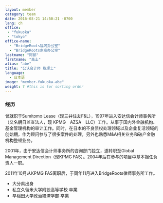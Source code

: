 ```yaml
---
layout: member
category: team
date: 2016-08-21 14:50:21 -0700
lang: ch
office:
 - "fukuoka"
 - "tokyo"
office-name:
  - "BridgeRoots福冈办公室"
  - "BridgeRoots东京办公室"
lastname: "阿部"
firstname: "高士"
alias: "abe"
title: "公认会计师 税理士"
language:
  - 日本语
image: "member-fukuoka-abe"
weight: 7 #this is for sorting order
---
```


### 经历

曾就职于Sumitomo Lease（现三井住友F&L），1997年进入安达信会计师事务所（又名朝日监查法人，现 KPMG　AZSA　LLC）工作。从事于国内外金融机构、基金管理机构的审计工作。同时，在日本的不良债权处理领域以及企业复活领域的创始期，作为顾问参与了很多案件的处理，另外也熟悉M&A相关业务和破产金融机构整顿业务。

2001年，由于安达信会计师事务所的咨询部门独立，遂转职至Global Management Direction（现KPMG FAS）。2004年后在参与的项目中基本担任负责人一职。

2011年10月从KPMG FAS离职后，于同年11月进入BridgeRoots律师事务所工作。

- 大分県出身
- 私立久留米大学附設高等学校 卒業
- 早稲田大学政治経済学部 卒業

